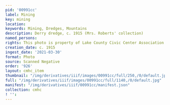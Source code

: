 ```yaml
---
pid: '00991cc'
label: Mining
key: mining
location: 
keywords: Mining, Dredges, Mountains
description: Derry dredge, c. 1915 (Mrs. Roberts' collection)
named_persons: 
rights: This photo is property of Lake County Civic Center Association.
creation_date: c. 1915
ingest_date: '2021-03-30'
format: Photo
source: Scanned Negative
order: '926'
layout: cmhc_item
thumbnail: "/img/derivatives/iiif/images/00991cc/full/250,/0/default.jpg"
full: "/img/derivatives/iiif/images/00991cc/full/1140,/0/default.jpg"
manifest: "/img/derivatives/iiif/00991cc/manifest.json"
collection: cmhc
! '': 
---
```

